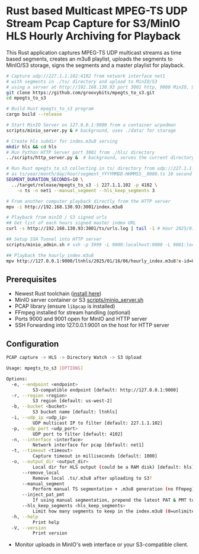 # Rust based Multicast MPEG-TS UDP Stream Pcap Capture for S3/MinIO HLS Hourly Archiving for Playback

This Rust application captures MPEG-TS UDP multicast streams as time based segments, creates an m3u8 playlist, uploads the segments to MinIO/S3 storage, signs the segments and a master playlist for playback.

```bash
# Capture udp://227.1.1.102:4102 from network interface net1 
# with segments in ./ts/ directory and upload to MinIO/S3
# using a server at http://192.168.130.93 port 3001 http, 9000 MinIO, 9001 MinIO Admin
git clone https://github.com/groovybits/mpegts_to_s3.git
cd mpegts_to_s3

# Build Rust mpegts_to_s3 program
cargo build --release

# Start MinIO Server on 127.0.0.1:9000 from a container w/podman
scripts/minio_server.py & # background, uses ./data/ for storage

# Create hls subdir for index.m3u8 serving
mkdir hls && cd hls 
# Run Python HTTP Server port 3001 from ./hls/ directory
../scripts/http_server.py &  # background, serves the current directory

# Run Rust mpegts_to_s3 collecting in ts/ directory from udp://227.1.1.102:4102
# as ts/year/month/day/hour/segment_YYYYMMDD-HHMMSS__0000.ts 10 second segments
SEGMENT_DURATION_SECONDS=10 \
  ../target/release/mpegts_to_s3 -i 227.1.1.102 -p 4102 \
    -o ts -n net1 --manual_segment --hls_keep_segments 3

# From another computer playback directly from the HTTP server
mpv -i http://192.168.130.93:3001/index.m3u8 

# Playback from minIO / S3 signed urls
## Get list of each hours signed master index URL
curl -s http://192.168.130.93:3001/ts/urls.log | tail -1 # Hour 2025/01/16/06 => http://...

## Setup SSH Tunnel into HTTP server
scripts/minio_admin.sh # ssh -p 3999 -L 9000:localhost:9000 -L 9001:localhost:9001 root@192.168.130.93 -N -f

## Playback the hourly_index.m3u8
mpv http://127.0.0.1:9000/ltnhls/2025/01/16/06/hourly_index.m3u8?x-id=GetObject&X-Amz-Algorithm=AWS4-HMAC-SHA256&X-Amz-Credential=minioadmin%2F20250116%2Fus-east-1%2Fs3%2Faws4_request&X-Amz-Date=20250116T114743Z&X-Amz-Expires=86400&X-Amz-SignedHeaders=host&X-Amz-Signature=9271b9f8ff7ddffb4fa720b16077d5481926f7ad1d533474341502bc399e5fde
```

## Prerequisites

- Newest Rust toolchain ([install here](https://rustup.rs/))
- MinIO server container or S3 [scripts/minio_server.sh](scripts/minio_server.sh)
- PCAP library (ensure `libpcap` is installed)
- FFmpeg installed for stream handling (optional)
- Ports 9000 and 9001 open for MinIO and HTTP server
- SSH Forwarding into 127.0.0.1:9001 on the host for HTTP server

## Configuration

```bash
PCAP capture -> HLS -> Directory Watch -> S3 Upload

Usage: mpegts_to_s3 [OPTIONS]

Options:
  -e, --endpoint <endpoint>
          S3-compatible endpoint [default: http://127.0.0.1:9000]
  -r, --region <region>
          S3 region [default: us-west-2]
  -b, --bucket <bucket>
          S3 bucket name [default: ltnhls]
  -i, --udp_ip <udp_ip>
          UDP multicast IP to filter [default: 227.1.1.102]
  -p, --udp_port <udp_port>
          UDP port to filter [default: 4102]
  -n, --interface <interface>
          Network interface for pcap [default: net1]
  -t, --timeout <timeout>
          Capture timeout in milliseconds [default: 1000]
  -o, --output_dir <output_dir>
          Local dir for HLS output (could be a RAM disk) [default: hls]
      --remove_local
          Remove local .ts/.m3u8 after uploading to S3?
      --manual_segment
          Perform manual TS segmentation + .m3u8 generation (no FFmpeg).
      --inject_pat_pmt
          If using manual segmentation, prepend the latest PAT & PMT to each segment.
      --hls_keep_segments <hls_keep_segments>
          Limit how many segments to keep in the index.m3u8 (0=unlimited). Also removes old .ts from disk. [default: 0]
  -h, --help
          Print help
  -V, --version
          Print version
```

- Monitor uploads in MinIO's web interface or your S3-compatible client.
